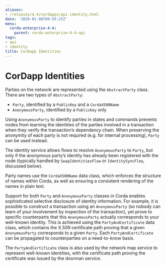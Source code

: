 ```yaml
---
aliases:
- /releases/4.4/cordapps/api-identity.html
date: '2020-01-08T09:59:25Z'
menu:
  corda-enterprise-4-4:
    parent: corda-enterprise-4-4-api
tags:
- api
- identity
title: CorDapp Identities
---
```





# CorDapp Identities

Parties on the network are represented using the `AbstractParty` class. There are two types of `AbstractParty`:


* `Party`, identified by a `PublicKey` and a `CordaX500Name`
* `AnonymousParty`, identified by a `PublicKey` only

Using `AnonymousParty` to identify parties in states and commands prevents nodes from learning the identities
of the parties involved in a transaction when they verify the transaction’s dependency chain. When preserving the
anonymity of each party is not required (e.g. for internal processing), `Party` can be used instead.

The identity service allows flows to resolve `AnonymousParty` to `Party`, but only if the anonymous party’s
identity has already been registered with the node (typically handled by `SwapIdentitiesFlow` or
`IdentitySyncFlow`, discussed below).

Party names use the `CordaX500Name` data class, which enforces the structure of names within Corda, as well as
ensuring a consistent rendering of the names in plain text.

Support for both `Party` and `AnonymousParty` classes in Corda enables sophisticated selective disclosure of
identity information. For example, it is possible to construct a transaction using an `AnonymousParty` (so nobody can
learn of your involvement by inspection of the transaction), yet prove to specific counterparts that this
`AnonymousParty` actually corresponds to your well-known identity. This is achieved using the
`PartyAndCertificate` data class, which contains the X.509 certificate path proving that a given `AnonymousParty`
corresponds to a given `Party`. Each `PartyAndCertificate` can be propagated to counterparties on a need-to-know
basis.

The `PartyAndCertificate` class is also used by the network map service to represent well-known identities, with the
certificate path proving the certificate was issued by the doorman service.



